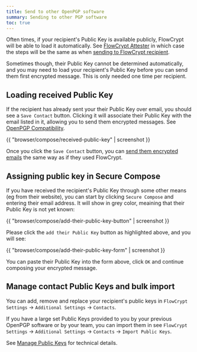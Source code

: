 ```yaml
---
title: Send to other OpenPGP software
summary: Sending to other PGP software
toc: true
---
```


Often times, if your recipient's Public Key is available publicly, FlowCrypt will be able to load it automatically. See [FlowCrypt Attester](https://flowcrypt.com/attester/) in which case the steps will be the same as when [sending to FlowCrypt recipient](send-to-flowcrypt.html).

Sometimes though, their Public Key cannot be determined automatically, and you may need to load your recipient's Public Key before you can send them first encrypted message. This is only needed one time per recipient.

## Loading received Public Key

If the recipient has already sent your their Public Key over email, you should see a `Save Contact` button. Clicking it will associate their Public Key with the email listed in it, allowing you to send them encrypted messages. See [OpenPGP Compatibility](../../technical/openpgp-compatibility.html).

{{ "browser/compose/received-public-key" | screenshot }}

Once you click the `Save Contact` button, you can [send them encrypted emails](send-to-flowcrypt.html) the same way as if they used FlowCrypt.

## Assigning public key in Secure Compose

If you have received the recipient's Public Key through some other means (eg from their website), you can start by clicking `Secure Compose` and entering their email address. It will show in grey color, meaining that their Public Key is not yet known:

{{ "browser/compose/add-their-public-key-button" | screenshot }}

Please click the `add their Public Key` button as highlighted above, and you will see:

{{ "browser/compose/add-their-public-key-form" | screenshot }}

You can paste their Public Key into the form above, click `OK` and continue composing your encrypted message.

## Manage contact Public Keys and bulk import

You can add, remove and replace your recipient's public keys in `FlowCrypt Settings` -> `Additional Settings` -> `Contacts`.

If you have a large set Public Keys provided to you by your previous OpenPGP software or by your team, you can import them in see `FlowCrypt Settings` -> `Additional Settings` -> `Contacts` -> `Import Public Keys`.

See [Manage Public Keys](../../technical/manage-public-keys.html) for technical details.